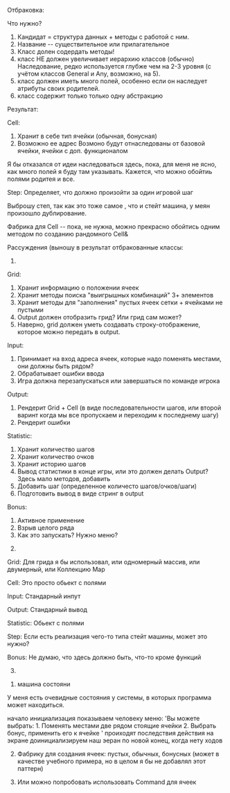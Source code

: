 Отбраковка:

Что нужно?
1. Кандидат = структура данных + методы с работой с ним.
2. Название -- существительное или прилагательное
3. Класс долен содердать методы!
4. класс НЕ должен увеличивает иерархию классов (обычно)
Наследование, редко используется глубже чем на 2-3 уровня (с учётом классов General и Any, возможно, на 5).
5. класс должен иметь много полей, особенно если он наследует атрибуты своих родителей.
6. класс содержит только только одну абстракцию

Результат:

Cell:
1. Хранит в себе тип ячейки (обычная, бонусная)
2. Возможно ее адрес
Возмоно будут отнаследованы от базовой ячейки, ячейки с доп. функционалом

Я бы отказался от идеи наследоваться здесь, пока, для меня не ясно, как много полей я буду там указывать. Кажется, что можно обойтиь полями родитея и все.

Step:
Определяет, что должно произойти за один игровой шаг

Выброшу степ, так как это тоже самое , что и стейт машина, у меян произошло дублирование.

Фабрика для Cell -- пока, не нужна, можно прекрасно обойтись одним методом по созданию рандомного Cell&











Рассуждения (выношу в результат отбракованные классы:

1)  
Grid:
1. Хранит информацию о положении ячеек
2. Хранит методы поиска "выигрышных комбинаций" 3+ элементов
3. Хранит методы для "заполнения" пустых ячеек сетки + ячейками не пустыми
4. Output должен отобразить грид? Или грид сам может?
4. Наверно, grid должен уметь создавать строку-отображение, которое можно передать в output.

Input:
1. Принимает на вход адреса ячеек, которые надо поменять местами, они должны быть рядом?
2. Обрабатывает ошибки ввода
3. Игра должна перезапускаться или завершаться по команде игрока

Output:
1. Рендерит Grid + Cell (в виде последовательности шагов, или второй варинт когда мы все пропускаем и переходим к последнему шагу)
2. Рендерит ошибки


Statistic:
1. Хранит количество шагов
2. Хранит количество очков
3. Хранит историю шагов
4. Вывод статистики в конце игры, или это должен делать Output?
Здесь мало методов, добавить 
5. Добавить шаг (определенное количесто шагов/очков/шаги)
6. Подготовить вывод в виде стринг в output

Bonus:
1. Активное применение
2. Взрыв целого ряда
3. Как это запускать? Нужно меню?

2)

Grid:
Для грида я бы использовал, или одномерный массив, или двумерный, или Коллекцию Map

Cell:
Это просто обьект с полями

Input:
Стандарный инпут

Output:
Стандарный вывод

Statistic:
Обьект с полями

Step:
Если есть реализация чего-то типа стейт машины, может это нужно?

Bonus:
Не думаю, что здесь должно быть, что-то кроме функций

3)

1. машина состояни

У меня есть очевидные состояния у системы, в которых программа может находиться.

начало
инициализация
показываем человеку меню:
'Вы можете выбрать:
    1. Поменять местами две рядом стоящие ячейки
    2. Выбрать бонус, применить его к ячейке
'
проиходят последствия действия на экране
доинициализируем наш эеран по новой
конец, когда нету ходов


2. Фабрику для создания ячеек: пустых, обычных, бонусных
(может в качестве учебного примера, но в целом я бы не добавлял этот паттерн)

3. Или можно попробовать использовать Command для ячеек



